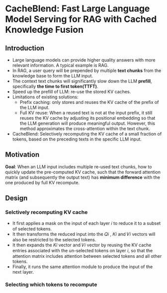 # CacheBlend: Fast Large Language Model Serving for RAG with Cached Knowledge Fusion

## Introduction
- Large language models can provide higher quality answers with more relevant information. A typical example is RAG. 
- In RAG, a user query will be prepended by multiple **text chunks** from the knowledge base to form the LLM input.
- The context text chunks will significantly slow down the LLM **prefill**, specifically **the time to first token(TTFT)**.
- Speed up the prefill of LLM: re-use the stored KV caches.
- Limitations of existing solutions:
    - Prefix caching: only stores and reuses the KV cache of the prefix of the LLM input.
    - Full KV reuse: When a reused text is not at the input prefix, it still reuses the KV cache by adjusting its positional embedding so that the LLM generation will produce meaningful output. However, this method approximates the cross-attention within the text chunk.
- CacheBlend: Selectively recomputing the KV cache of a small fraction of tokens, based on the preceding texts in the specific LLM input.

## Motivation
**Goal**: When an LLM input includes multiple re-used text chunks, how to quickly update the pre-computed KV cache, such that the forward attention matrix (and subsequently the output text) has **minimum difference** with the one produced by full KV recompute.

## Design

### Selctively recomputing KV cache
- It first applies a mask on the input of each layer 𝑖 to reduce it to a subset of selected tokens. 
- It then transforms the reduced input into the 𝑄𝑖 , 𝐾𝑖 and 𝑉𝑖 vectors will also be restricted to the selected tokens. 
- It then expands the 𝐾𝑖 vector and 𝑉𝑖 vector by reusing the KV cache entries associated with the un-selected tokens on layer 𝑖, so that the attention matrix includes attention between selected tokens and all other tokens. 
- Finally, it runs the same attention module to produce the input of the next layer.

### Selecting which tokens to recompute

